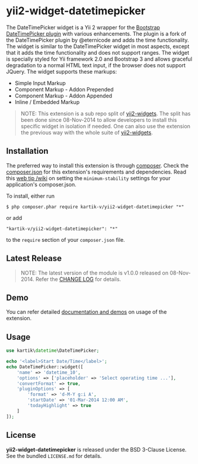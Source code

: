 yii2-widget-datetimepicker
==========================

The DateTimePicker widget is a Yii 2 wrapper for the [Bootstrap DateTimePicker plugin](http://www.malot.fr/bootstrap-datetimepicker) with various enhancements. The plugin is a fork of the DateTimePicker plugin by @eternicode and adds the time functionality. The widget is similar to the DateTimePicker widget in most aspects, except that it adds the time functionality and does not support ranges. The widget is specially styled for Yii framework 2.0 and Bootstrap 3 and allows graceful degradation to a normal HTML text input, if the browser does not support JQuery. The widget supports these markups:

* Simple Input Markup
* Component Markup - Addon Prepended
* Component Markup - Addon Appended
* Inline / Embedded Markup

> NOTE: This extension is a sub repo split of [yii2-widgets](https://github.com/kartik-v/yii2-widgets). The split has been done since 08-Nov-2014 to allow developers to install this specific widget in isolation if needed. One can also use the extension the previous way with the whole suite of [yii2-widgets](http://demos.krajee.com/widgets).

## Installation

The preferred way to install this extension is through [composer](http://getcomposer.org/download/). Check the [composer.json](https://github.com/kartik-v/yii2-widget-datetimepicker/blob/master/composer.json) for this extension's requirements and dependencies. Read this [web tip /wiki](http://webtips.krajee.com/setting-composer-minimum-stability-application/) on setting the `minimum-stability` settings for your application's composer.json.

To install, either run

```
$ php composer.phar require kartik-v/yii2-widget-datetimepicker "*"
```

or add

```
"kartik-v/yii2-widget-datetimepicker": "*"
```

to the ```require``` section of your `composer.json` file.

## Latest Release

> NOTE: The latest version of the module is v1.0.0 released on 08-Nov-2014. Refer the [CHANGE LOG](https://github.com/kartik-v/yii2-widget-datetimepicker/blob/master/CHANGE.md) for details.

## Demo

You can refer detailed [documentation and demos](http://demos.krajee.com/widget-details/datetimepicker) on usage of the extension.

## Usage

```php
use kartik\datetime\DateTimePicker;

echo '<label>Start Date/Time</label>';
echo DateTimePicker::widget([
    'name' => 'datetime_10',
    'options' => ['placeholder' => 'Select operating time ...'],
    'convertFormat' => true,
    'pluginOptions' => [
        'format' => 'd-M-Y g:i A',
        'startDate' => '01-Mar-2014 12:00 AM',
        'todayHighlight' => true
    ]
]);
```

## License

**yii2-widget-datetimepicker** is released under the BSD 3-Clause License. See the bundled `LICENSE.md` for details.